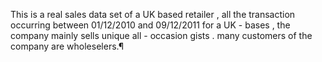 This is a real sales data set of a UK based retailer , all the transaction occurring between 01/12/2010 and 09/12/2011 for a UK - bases , the company mainly sells unique all - occasion gists . many customers of the company are wholeselers.¶
